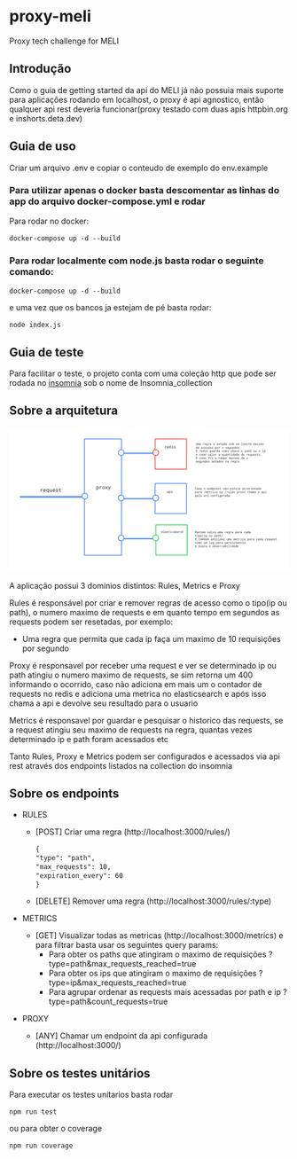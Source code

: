 # proxy-meli
Proxy tech challenge for MELI

## Introdução
Como o guia de getting started da api do MELI já não possuia mais suporte para aplicações rodando em localhost, o proxy é api agnostico, então qualquer api rest deveria funcionar(proxy testado com duas apis httpbin.org e inshorts.deta.dev)

## Guia de uso
Criar um arquivo .env e copiar o conteudo de exemplo do env.example

### Para utilizar apenas o docker basta descomentar as linhas do app do arquivo docker-compose.yml e rodar

Para rodar no docker: 
```
docker-compose up -d --build
```

### Para rodar localmente com node.js basta rodar o seguinte comando: 
```
docker-compose up -d --build
```

e uma vez que os bancos ja estejam de pé basta rodar: 
```
node index.js 
```

## Guia de teste

Para facilitar o teste, o projeto conta com uma coleção http que pode ser rodada no [insomnia](https://insomnia.rest/download) sob o nome de Insomnia_collection

## Sobre a arquitetura

<img src="./arch.png">

A aplicação possui 3 dominios distintos: Rules, Metrics e Proxy

Rules é responsável por criar e remover regras de acesso como o tipo(ip ou path), o numero maximo de requests e em quanto tempo em segundos as requests podem ser resetadas, por exemplo:
  - Uma regra que permita que cada ip faça um maximo de 10 requisições por segundo

Proxy é responsavel por receber uma request e ver se determinado ip ou path atingiu o numero maximo de requests, se sim retorna um 400 informando o ocorrido, caso não adiciona em mais um o contador de requests no redis e adiciona uma metrica no elasticsearch e após isso chama a api e devolve seu resultado para o usuario

Metrics é responsavel por guardar e pesquisar o historico das requests, se a request atingiu seu maximo de requests na regra, quantas vezes determinado ip e path foram acessados etc

Tanto Rules, Proxy e Metrics podem ser configurados e acessados via api rest através dos endpoints listados na collection do insomnia

## Sobre os endpoints

- RULES
  - [POST] Criar uma regra (http://localhost:3000/rules/)
      ```
      {
	"type": "path",		
	"max_requests": 10,		
	"expiration_every": 60
	}
      ```
  - [DELETE] Remover uma regra (http://localhost:3000/rules/:type)
  
- METRICS
  -  [GET] Visualizar todas as metricas (http://localhost:3000/metrics) e para filtrar basta usar os seguintes query params:
     - Para obter os paths que atingiram o maximo de requisições ?type=path&max_requests_reached=true
     - Para obter os ips que atingiram o maximo de requisições ?type=ip&max_requests_reached=true
     - Para agrupar ordenar as requests mais acessadas por path e ip ?type=path&count_requests=true

- PROXY
  -  [ANY] Chamar um endpoint da api configurada (http://localhost:3000/)
      
## Sobre os testes unitários

Para executar os testes unitarios basta rodar
```
npm run test
```
ou para obter o coverage
```
npm run coverage
```
